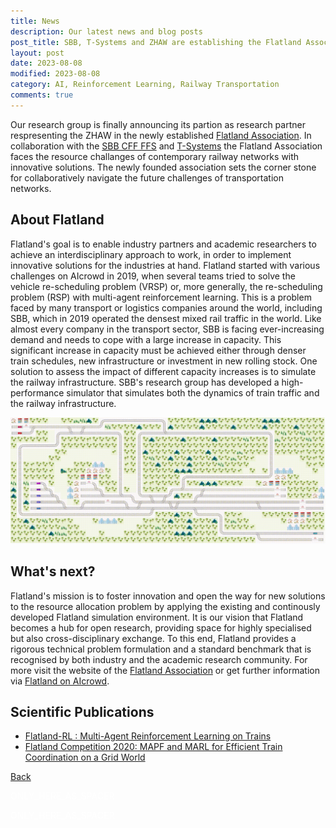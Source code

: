 ```yaml
---
title: News
description: Our latest news and blog posts
post_title: SBB, T-Systems and ZHAW are establishing the Flatland Association.
layout: post
date: 2023-08-08
modified: 2023-08-08
category: AI, Reinforcement Learning, Railway Transportation
comments: true
---
```


Our research group is finally announcing its partion as research partner respresenting the ZHAW in the newly established [Flatland Association](https://www.flatland-association.org/). In collaboration with the [SBB CFF FFS](https://www.sbb.ch/de) and [T-Systems](https://www.t-systems.com/de/en) the Flatland Association faces the resource challanges of contemporary railway networks with innovative solutions. The newly founded association sets the corner stone for collaboratively navigate the future challenges of transportation networks. 
<!-- more -->

## About Flatland

Flatland's goal is to enable industry partners and academic researchers to achieve an interdisciplinary approach to work, in order to implement innovative solutions for the industries at hand. Flatland started with various challenges on AIcrowd in 2019, when several teams tried to solve the vehicle re-scheduling problem (VRSP) or, more generally, the re-scheduling problem (RSP) with multi-agent reinforcement learning. This is a problem faced by many transport or logistics companies around the world, including SBB, which in 2019 operated the densest mixed rail traffic in the world. Like almost every company in the transport sector, SBB is facing ever-increasing demand and needs to cope with a large increase in capacity. This significant increase in capacity must be achieved either through denser train schedules, new infrastructure or investment in new rolling stock. One solution to assess the impact of different capacity increases is to simulate the railway infrastructure. SBB's research group has developed a high-performance simulator that simulates both the dynamics of train traffic and the railway infrastructure.

![alt text](./../../pictures/flatland-env.gif)

## What's next?
Flatland's mission is to foster innovation and open the way for new solutions to the resource allocation problem by applying the existing and continously developed Flatland simulation environment. It is our vision that Flatland becomes a hub for open research, providing space for highly specialised but also cross-disciplinary exchange. To this end, Flatland provides a rigorous technical problem formulation and a standard benchmark that is recognised by both industry and the academic research community. For more visit the website of the [Flatland Association](https://www.flatland-association.org/) or get further information via [Flatland on AIcrowd](https://flatland.aicrowd.com/intro.html).


## Scientific Publications

- [Flatland-RL : Multi-Agent Reinforcement Learning on Trains](https://arxiv.org/pdf/2103.16511.pdf)
- [Flatland Competition 2020: MAPF and MARL for Efficient Train Coordination on a Grid World](https://arxiv.org/pdf/2012.05893.pdf)

<html>
  <p> </p>
</html>
<html>
  <p> </p>
</html>


[Back](https://isandaiinaviation.github.io/pages/news.html)

<!--The code below is only used as spacer-->
<html>
  <p style="color:white;">ONLY_HERE_AS_SPACER</p>
</html>
<!--The code below is only used as spacer-->
<html>
  <p style="color:white;">ONLY_HERE_AS_SPACER</p>
</html>